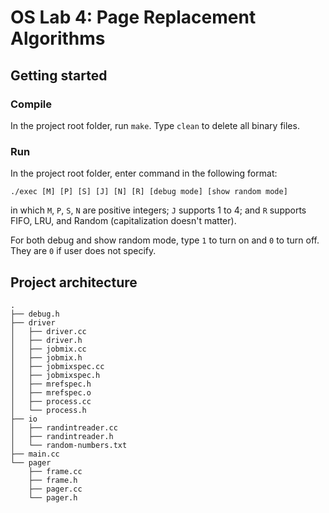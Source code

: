 # OS Lab 4: Page Replacement Algorithms

## Getting started

### Compile

In the project root folder, run `make`. Type `clean` to delete all binary files.

### Run

In the project root folder, enter command in the following format:

`./exec [M] [P] [S] [J] [N] [R] [debug mode] [show random mode]`

in which `M`, `P`, `S`, `N` are positive integers; `J` supports 1 to 4; and `R` supports FIFO, LRU, and Random (capitalization doesn't matter). 

For both debug and show random mode, type `1` to turn on and `0` to turn off. They are `0` if user does not specify. 

## Project architecture
```
.
├── debug.h
├── driver
│   ├── driver.cc
│   ├── driver.h
│   ├── jobmix.cc
│   ├── jobmix.h
│   ├── jobmixspec.cc
│   ├── jobmixspec.h
│   ├── mrefspec.h
│   ├── mrefspec.o
│   ├── process.cc
│   └── process.h
├── io
│   ├── randintreader.cc
│   ├── randintreader.h
│   └── random-numbers.txt
├── main.cc
└── pager
    ├── frame.cc
    ├── frame.h
    ├── pager.cc
    └── pager.h
```